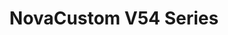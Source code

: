 ---
image: /attachment/site/novacustom-v54-series.png
lang: en
layout: doc
permalink: /doc/certified-hardware/novacustom-v54-series/
redirect_to: https://doc.qubes-os.org/en/latest/user/hardware/certified-hardware/novacustom-v54-series.html
ref: 358
title: NovaCustom V54 Series
---